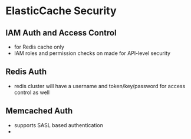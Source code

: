 
# ElasticCache Security

## IAM Auth and Access Control
- for Redis cache only
- IAM roles and permission checks on made for API-level security

## Redis Auth
- redis cluster will have a username and token/key/password for access control as well

## Memcached Auth
- supports SASL based authentication
- 
